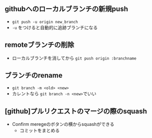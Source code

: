 ## githubへのローカルブランチの新規push

* `git push -u origin new_branch`
* `-u` をつけると自動的に追跡ブランチになる

## remoteブランチの削除
* ローカルブランチを消してから `git push origin :branchname`

## ブランチのrename
* `git branch -m <old> <new>`
* カレントなら `git branch -n <new>`でいい

## [github]プルリクエストのマージの際のsquash
* Confirm meregeのボタンの横からsquashができる
    * コミットをまとめる